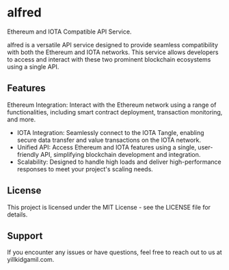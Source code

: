 # alfred
Ethereum and IOTA Compatible API Service.

alfred is a versatile API service designed to provide seamless compatibility with both the Ethereum and IOTA networks. This service allows developers to access and interact with these two prominent blockchain ecosystems using a single API.

## Features
Ethereum Integration: Interact with the Ethereum network using a range of functionalities, including smart contract deployment, transaction monitoring, and more.

* IOTA Integration: Seamlessly connect to the IOTA Tangle, enabling secure data transfer and value transactions on the IOTA network.
* Unified API: Access Ethereum and IOTA features using a single, user-friendly API, simplifying blockchain development and integration.
* Scalability: Designed to handle high loads and deliver high-performance responses to meet your project's scaling needs.

## License
This project is licensed under the MIT License - see the LICENSE file for details.

## Support
If you encounter any issues or have questions, feel free to reach out to us at yillkid<at>gamil.com.

